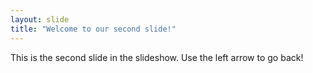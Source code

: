 ```yaml
---
layout: slide
title: "Welcome to our second slide!"
---
```

This is the second slide in the slideshow.
Use the left arrow to go back!
